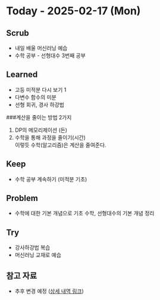 # Today - 2025-02-17 (Mon)

## Scrub
- 내일 배울 머신러닝 예습
- 수학 공부 - 선형대수 3번째 공부

## Learned
- 고등 미적분 다시 보기 1
- 다변수 함수의 미분
- 선형 회귀, 경사 하강법

###계산을 줄이는 방법 2가지
1. DP의 메모리제이션 (돈)
2. 수학을 통해 과정을 줄이기(시간)  
이렇듯 수학(알고리즘)은 계산을 줄여준다.

## Keep
- 수학 공부 계속하기 (미적분 기초)

## Problem
- 수학에 대한 기본 개념으로 기초 수학, 선형대수의 기본 개념 정리

## Try
- 강사하강법 복습
- 머신러닝 교재로 예습

## 참고 자료
- 추후 변경 예정 ([상세 내역 링크](https://jolly-troodon-eb3.notion.site/Euclidean-Space-19b09fd9adc4801ab49ae58808781c7f?pvs=4))


